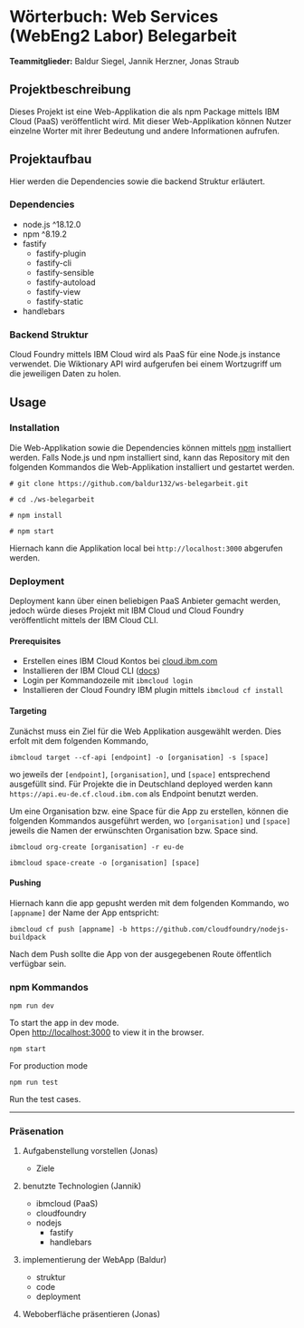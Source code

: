 # Wörterbuch: Web Services (WebEng2 Labor) Belegarbeit
**Teammitglieder:** Baldur Siegel, Jannik Herzner, Jonas Straub

## Projektbeschreibung
Dieses Projekt ist eine Web-Applikation die als npm Package mittels IBM Cloud (PaaS) veröffentlicht wird. Mit dieser Web-Applikation können Nutzer einzelne Worter mit ihrer Bedeutung und andere Informationen aufrufen. 


## Projektaufbau
Hier werden die Dependencies sowie die backend Struktur erläutert.

### Dependencies
 - node.js ^18.12.0
 - npm ^8.19.2
 - fastify
    - fastify-plugin
    - fastify-cli
    - fastify-sensible
    - fastify-autoload
    - fastify-view
    - fastify-static
 - handlebars

### Backend Struktur
Cloud Foundry mittels IBM Cloud wird als PaaS für eine Node.js instance verwendet. Die Wiktionary API wird aufgerufen bei einem Wortzugriff um die jeweiligen Daten zu holen.


## Usage

### Installation
Die Web-Applikation sowie die Dependencies können mittels [npm](https://docs.npmjs.com/downloading-and-installing-node-js-and-npm) installiert werden. Falls Node.js und npm installiert sind, kann das Repository mit den folgenden Kommandos die Web-Applikation installiert und gestartet werden.

```
# git clone https://github.com/baldur132/ws-belegarbeit.git

# cd ./ws-belegarbeit

# npm install

# npm start
```

Hiernach kann die Applikation local bei `http://localhost:3000` abgerufen werden.

### Deployment
Deployment kann über einen beliebigen PaaS Anbieter gemacht werden, jedoch würde dieses Projekt mit IBM Cloud und Cloud Foundry veröffentlicht mittels der IBM Cloud CLI.

#### Prerequisites
 - Erstellen eines IBM Cloud Kontos bei [cloud.ibm.com](https://cloud.ibm.com)
 - Installieren der IBM Cloud CLI ([docs](https://cloud.ibm.com/docs/cli))
 - Login per Kommandozeile mit `ibmcloud login`
 - Installieren der Cloud Foundry IBM plugin mittels `ibmcloud cf install`

#### Targeting
Zunächst muss ein Ziel für die Web Applikation ausgewählt werden. Dies erfolt mit dem folgenden Kommando,

```
ibmcloud target --cf-api [endpoint] -o [organisation] -s [space]
```

wo jeweils der `[endpoint]`, `[organisation]`, und `[space]` entsprechend ausgefüllt sind.
Für Projekte die in Deutschland deployed werden kann `https://api.eu-de.cf.cloud.ibm.com` als Endpoint benutzt werden.  

Um eine Organisation bzw. eine Space für die App zu erstellen, können die folgenden Kommandos ausgeführt werden, wo `[organisation]` und `[space]` jeweils die Namen der erwünschten Organisation bzw. Space sind.

```
ibmcloud org-create [organisation] -r eu-de

ibmcloud space-create -o [organisation] [space]
```

#### Pushing
Hiernach kann die app gepusht werden mit dem folgenden Kommando, wo `[appname]` der Name der App entspricht:

```
ibmcloud cf push [appname] -b https://github.com/cloudfoundry/nodejs-buildpack
```

Nach dem Push sollte die App von der ausgegebenen Route öffentlich verfügbar sein.

### npm Kommandos

`npm run dev`

To start the app in dev mode.\
Open [http://localhost:3000](http://localhost:3000) to view it in the browser.

`npm start`

For production mode

`npm run test`

Run the test cases.

---

### Präsenation

1. Aufgabenstellung vorstellen (Jonas)
	- Ziele

2. benutzte Technologien (Jannik)
	- ibmcloud (PaaS)
	- cloudfoundry
	- nodejs
		- fastify
		- handlebars

3. implementierung der WebApp (Baldur)
	- struktur
	- code
	- deployment

4. Weboberfläche präsentieren (Jonas)
